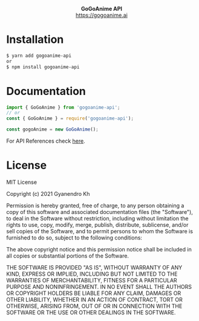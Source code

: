 <p align="center">
  <b>GoGoAnime API</b> <br />
  <a href="https://gogoanime.ai" target="_blank">https://gogoanime.ai</a>
</p>

# Installation
```bash
$ yarn add gogoanime-api
or
$ npm install gogoanime-api
```

# Documentation
```js
import { GoGoAnime } from 'gogoanime-api';
// or
const { GoGoAnime } = require('gogoanime-api');

const gogoAnime = new GoGoAnime();
```

For API References check [here](https://gyanendrokh.github.io/gogoanime-api).

# License
MIT License

Copyright (c) 2021 Gyanendro Kh

Permission is hereby granted, free of charge, to any person obtaining a copy
of this software and associated documentation files (the "Software"), to deal
in the Software without restriction, including without limitation the rights
to use, copy, modify, merge, publish, distribute, sublicense, and/or sell
copies of the Software, and to permit persons to whom the Software is
furnished to do so, subject to the following conditions:

The above copyright notice and this permission notice shall be included in all
copies or substantial portions of the Software.

THE SOFTWARE IS PROVIDED "AS IS", WITHOUT WARRANTY OF ANY KIND, EXPRESS OR
IMPLIED, INCLUDING BUT NOT LIMITED TO THE WARRANTIES OF MERCHANTABILITY,
FITNESS FOR A PARTICULAR PURPOSE AND NONINFRINGEMENT. IN NO EVENT SHALL THE
AUTHORS OR COPYRIGHT HOLDERS BE LIABLE FOR ANY CLAIM, DAMAGES OR OTHER
LIABILITY, WHETHER IN AN ACTION OF CONTRACT, TORT OR OTHERWISE, ARISING FROM,
OUT OF OR IN CONNECTION WITH THE SOFTWARE OR THE USE OR OTHER DEALINGS IN THE
SOFTWARE.
